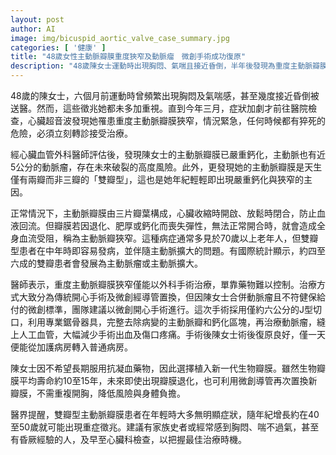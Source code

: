 ```yaml
---
layout: post
author: AI
image: img/bicuspid_aortic_valve_case_summary.jpg
categories: [ '健康' ]
title: "48歲女性主動脈瓣膜重度狹窄及動脈瘤　微創手術成功復原"
description: "48歲陳女士運動時出現胸悶、氣喘且接近昏倒，半年後發現為重度主動脈瓣膜狹窄並合併近5公分動脈瘤，且罹患天生雙瓣型主動脈瓣膜。經心臟外科評估後，以微創J型切口同時置換瓣膜與修補動脈瘤，術後復原良好並成功避免需長期服用抗凝血劑。醫師呼籲雙瓣型有家族史者應及早檢查，把握治療時機。"
---
```

48歲的陳女士，六個月前運動時曾頻繁出現胸悶及氣喘感，甚至幾度接近昏倒被送醫。然而，這些徵兆她都未多加重視。直到今年三月，症狀加劇才前往醫院檢查，心臟超音波發現她罹患重度主動脈瓣膜狹窄，情況緊急，任何時候都有猝死的危險，必須立刻轉診接受治療。

經心臟血管外科醫師評估後，發現陳女士的主動脈瓣膜已嚴重鈣化，主動脈也有近5公分的動脈瘤，存在未來破裂的高度風險。此外，更發現她的主動脈瓣膜是天生僅有兩瓣而非三瓣的「雙瓣型」，這也是她年紀輕輕即出現嚴重鈣化與狹窄的主因。

正常情況下，主動脈瓣膜由三片瓣葉構成，心臟收縮時開啟、放鬆時閉合，防止血液回流。但瓣膜若因退化、肥厚或鈣化而喪失彈性，無法正常開合時，就會造成全身血流受阻，稱為主動脈瓣狹窄。這種病症通常多見於70歲以上老年人，但雙瓣型患者在中年時即容易發病，並伴隨主動脈擴大的問題。有國際統計顯示，約四至六成的雙瓣患者會發展為主動脈瘤或主動脈擴大。

醫師表示，重度主動脈瓣膜狹窄僅能以外科手術治療，單靠藥物難以控制。治療方式大致分為傳統開心手術及微創經導管置換，但因陳女士合併動脈瘤且不符健保給付的微創標準，團隊建議以微創開心手術進行。這次手術採用僅約六公分的J型切口，利用專業鋸骨器具，完整去除病變的主動脈瓣和鈣化區塊，再治療動脈瘤，縫上人工血管，大幅減少手術出血及傷口疼痛。手術後陳女士術後復原良好，僅一天便能從加護病房轉入普通病房。

陳女士因不希望長期服用抗凝血藥物，因此選擇植入新一代生物瓣膜。雖然生物瓣膜平均壽命約10至15年，未來即使出現瓣膜退化，也可利用微創導管再次置換新瓣膜，不需重複開胸，降低風險與身體負擔。

醫界提醒，雙瓣型主動脈瓣膜患者在年輕時大多無明顯症狀，隨年紀增長約在40至50歲就可能出現重症徵兆。建議有家族史者或經常感到胸悶、喘不過氣，甚至有昏厥經驗的人，及早至心臟科檢查，以把握最佳治療時機。